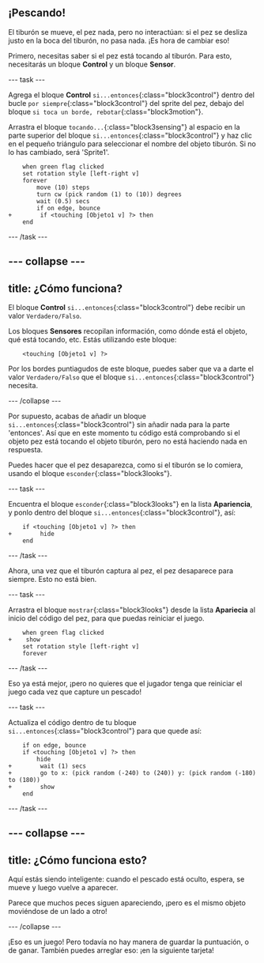 ## ¡Pescando!

El tiburón se mueve, el pez nada, pero no interactúan: si el pez se desliza justo en la boca del tiburón, no pasa nada. ¡Es hora de cambiar eso!

Primero, necesitas saber si el pez está tocando al tiburón. Para esto, necesitarás un bloque **Control** y un bloque **Sensor**.

--- task ---

Agrega el bloque **Control** `si...entonces`{:class="block3control"} dentro del bucle `por siempre`{:class="block3control"} del sprite del pez, debajo del bloque `si toca un borde, rebotar`{:class="block3motion"}.

Arrastra el bloque `tocando...`{:class="block3sensing"} al espacio en la parte superior del bloque `si...entonces`{:class="block3control"} y haz clic en el pequeño triángulo para seleccionar el nombre del objeto tiburón. Si no lo has cambiado, será 'Sprite1'.

```blocks3
    when green flag clicked
    set rotation style [left-right v]
    forever 
        move (10) steps
        turn cw (pick random (1) to (10)) degrees
        wait (0.5) secs
        if on edge, bounce
+        if <touching [Objeto1 v] ?> then
    end
```

--- /task ---

--- collapse ---
---
title: ¿Cómo funciona?
---

El bloque **Control** `si...entonces`{:class="block3control"} debe recibir un valor `Verdadero/Falso`.

Los bloques **Sensores** recopilan información, como dónde está el objeto, qué está tocando, etc. Estás utilizando este bloque:

```blocks3
    <touching [Objeto1 v] ?>
```

Por los bordes puntiagudos de este bloque, puedes saber que va a darte el valor `Verdadero/Falso` que el bloque `si...entonces`{:class="block3control"} necesita.

--- /collapse ---

Por supuesto, acabas de añadir un bloque `si...entonces`{:class="block3control"} sin añadir nada para la parte 'entonces'. Así que en este momento tu código está comprobando si el objeto pez está tocando el objeto tiburón, pero no está haciendo nada en respuesta.

Puedes hacer que el pez desaparezca, como si el tiburón se lo comiera, usando el bloque `esconder`{:class="block3looks"}.

--- task ---

Encuentra el bloque `esconder`{:class="block3looks"} en la lista **Apariencia**, y ponlo dentro del bloque `si...entonces`{:class="block3control"}, así:

```blocks3
    if <touching [Objeto1 v] ?> then
+        hide
    end
```

--- /task ---

Ahora, una vez que el tiburón captura al pez, el pez desaparece para siempre. Esto no está bien.

--- task ---

Arrastra el bloque `mostrar`{:class="block3looks"} desde la lista **Apariecia** al inicio del código del pez, para que puedas reiniciar el juego.

```blocks3
    when green flag clicked
+    show
    set rotation style [left-right v]
    forever
```

--- /task ---

Eso ya está mejor, ¡pero no quieres que el jugador tenga que reiniciar el juego cada vez que capture un pescado!

--- task ---

Actualiza el código dentro de tu bloque `si...entonces`{:class="block3control"} para que quede así:

```blocks3
    if on edge, bounce
    if <touching [Objeto1 v] ?> then
        hide
+        wait (1) secs
+        go to x: (pick random (-240) to (240)) y: (pick random (-180) to (180))
+        show
    end
```

--- /task ---

--- collapse ---
---
title: ¿Cómo funciona esto?
---

Aquí estás siendo inteligente: cuando el pescado está oculto, espera, se mueve y luego vuelve a aparecer.

Parece que muchos peces siguen apareciendo, ¡pero es el mismo objeto moviéndose de un lado a otro!

--- /collapse ---

¡Eso es un juego! Pero todavía no hay manera de guardar la puntuación, o de ganar. También puedes arreglar eso: ¡en la siguiente tarjeta!